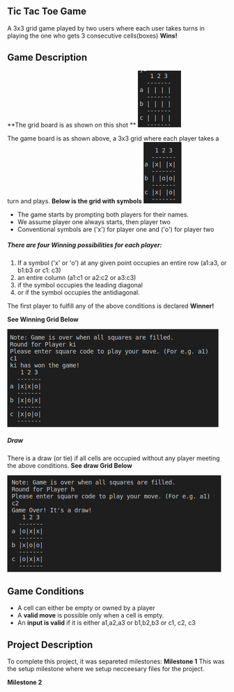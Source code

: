 
## Tic Tac Toe Game

A 3x3 grid game played by two users where each user takes turns in playing the one who gets 3 consecutive cells(boxes) **Wins!** 

## Game Description
**The grid board is as shown on this shot **
![screenshot](asset/tic-tac-toe-grid.png)

The game board is as shown above, a 3x3 grid where each player takes a turn and plays.
**Below is the grid with symbols**
![screenshot](asset/grid_with_symbols.png)

- The game starts by prompting both players for their names.
- We assume player one always starts, then player two
- Conventional symbols are ('x') for player one and ('o') for player two

##### There are four Winning possibilities for each player:

1) If a symbol ('x' or 'o') at any given point occupies an entire row (a1:a3, or b1:b3 or c1: c3) 
2) an entire column (a1:c1 or a2:c2 or a3:c3) 
3) if the symbol occupies the leading diagonal 
4)  or if the symbol occupies the antidiagonal.

 The first player to fulfill any of the above conditions is declared **Winner!**
 
**See Winning Grid Below**

 ![screenshot](asset/winning_grid.png)

##### Draw

There is a draw (or tie) if all cells are occupied without any player meeting the above conditions.
**See draw Grid Below**

![screenshot](asset/draw_grid.png)

## Game Conditions
- A cell can either be empty or owned by a player
- A **valid move** is possible only when a cell is empty.
- An **input is valid** if it is either a1,a2,a3 or b1,b2,b3 or c1, c2, c3





## Project Description

To complete this project, it was separeted milestones:
**Milestone 1**
This was the setup milestone where we setup necceesary files for the project.

**Milestone 2**


